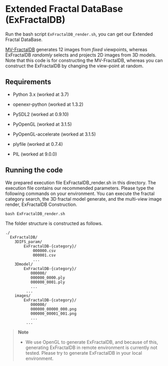 # Extended Fractal DataBase (ExFractalDB)
Run the bash script ```ExFractalDB_render.sh```, you can get our Extended Fractal DataBase.

[MV-FractalDB](https://ryosuke-yamada.github.io/Multi-view-Fractal-DataBase/) generates 12 images from _fixed_ viewpoints,
whereas ExFractalDB _randomly_ selects and projects 2D images from 3D models.
Note that this code is for constructing the MV-FractalDB, whereas you can construct the ExFractalDB by changing the view-point at random.

## Requirements

* Python 3.x (worked at 3.7)

* openexr-python (worked at 1.3.2)

* PySDL2 (worked at 0.9.10)

* PyOpenGL (worked at 3.1.5)

* PyOpenGL-accelerate (worked at 3.1.5)

* plyfile (worked at 0.7.4)

* PIL (worked at 9.0.0)

## Running the code

We prepared execution file ExFractalDB_render.sh in this directory. 
The execution file contains our recommended parameters. 
Please type the following commands on your environment. 
You can execute the fractal category search, the 3D fractal model generate, and the multi-view image render, ExFractalDB Construction.

```bash ExFractalDB_render.sh```

The folder structure is constructed as follows.

```misc
./
  ExFractalDB/
    3DIFS_param/
        ExFractalDB-{category}/
            000000.csv
            000001.csv
            ...
    3Dmodel/
        ExFractalDB-{category}/
           000000/
           000000_0000.ply
           000000_0001.ply
           ...
         ...
    images/
        ExFractalDB-{category}/
           000000/
           000000_00000_000.png
           000000_00001_001.png
           ...
         ...
```

> **Note**
> 
> - We use OpenGL to generate ExFractalDB, and because of this, generating ExFractalDB in remote environment is currently not tested. Please try to generate ExFractalDB in your local environment.
